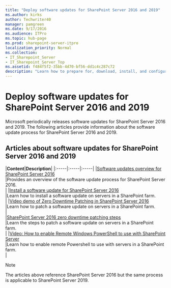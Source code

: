 ```yaml
---
title: "Deploy software updates for SharePoint Server 2016 and 2019"
ms.author: kirks
author: Techwriter40
manager: pamgreen
ms.date: 9/17/2016
ms.audience: ITPro
ms.topic: hub-page
ms.prod: sharepoint-server-itpro
localization_priority: Normal
ms.collection:
- IT_Sharepoint_Server
- IT_Sharepoint_Server_Top
ms.assetid: f484f5f2-35bb-4d70-bf56-dd1c4c287c72
description: "Learn how to prepare for, download, install, and configure software updates and patches for SharePoint Server 2016."
---
```


# Deploy software updates for SharePoint Server 2016 and 2019


  
Microsoft periodically releases software updates for SharePoint Server 2016 and 2019. The following articles provide information about the software update process for SharePoint Server 2016 and 2019.
  
## Articles about software updates for SharePoint Server 2016 and 2019

|**Content**|**Description**|
|:-----|:-----|:-----|
|[Software updates overview for SharePoint Server 2016](software-updates-overview.md) <br/> |Provides an overview of the software update process for SharePoint Server 2016.  <br/> |
|[Install a software update for SharePoint Server 2016](install-a-software-update.md) <br/> |Learn how to install a software update on servers in a SharePoint farm.  <br/> |
|[Video demo of Zero Downtime Patching in SharePoint Server 2016](video-demo-of-zero-downtime-patching-in-sharepoint-server-2016.md) <br/> |Learn how to patch a software update on servers in a SharePoint farm.  <br/> |   
|[SharePoint Server 2016 zero downtime patching steps](sharepoint-server-2016-zero-downtime-patching-steps.md) <br/> |Learn the steps to patch a software update on servers in a SharePoint farm.  <br/> |
|[Video: How to enable Remote Windows PowerShell to use with SharePoint Server](video-how-to-enable-remote-windows-powershell-to-use-with-sharepoint-server.md) <br/> |Learn how to enable remote Powershell to use with servers in a SharePoint farm.  <br/> |

>[!NOTE]
> The articles above reference SharePoint Server 2016 but the same process is applicable to SharePoint Server 2019.
